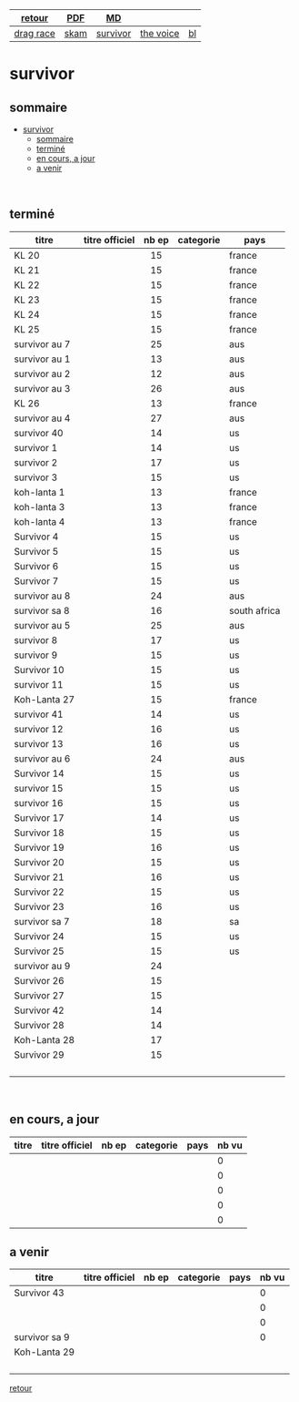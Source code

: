 
|[retour](./../index.html)|[PDF](./survivor.pdf)|[MD](./survivor.md)|||
| --- | --- | :---: | --- | --- |
|[drag race](./dragrace.html)|[skam](./skam.html)|[survivor](./survivor.html)|[the voice](./thevoice.html)|[bl](./../bl/bl.html)|

# survivor

## sommaire
- [survivor](#survivor)
  - [sommaire](#sommaire)
  - [terminé](#terminé)
  - [en cours, a jour](#en-cours-a-jour)
  - [a venir](#a-venir)

<div style="page-break-after: always; visibility: hidden"> 
\pagebreak 
</div>

## terminé
 
|titre|titre officiel|nb ep|categorie|pays|
| --- | --- | :---: | --- | --- |
|KL 20||15||france|
|KL 21||15||france|
|KL 22||15||france|
|KL 23||15||france|
|KL 24||15||france|
|KL 25||15||france|
|survivor au 7||25||aus|<!--  -->
|survivor au 1||13||aus|<!--  -->
|survivor au 2||12||aus|<!--  -->
|survivor au 3||26||aus|<!--  -->
|KL 26||13||france|<!--  -->
|survivor au 4||27||aus|<!--  -->
|survivor 40||14||us|<!--  -->
|survivor 1||14||us|<!--  -->
|survivor 2||17||us|<!--  -->
|survivor 3||15||us|<!--  -->
|koh-lanta 1||13||france|<!--  -->
|koh-lanta 3||13||france|<!--  -->
|koh-lanta 4||13||france|<!--  -->
|Survivor 4||15||us|<!--  -->
|Survivor 5||15||us|<!--  -->
|Survivor 6||15||us|<!--  -->
|Survivor 7||15||us|<!--  -->
|survivor au 8||24||aus|<!--  -->
|survivor sa 8||16||south africa|<!--  -->
|survivor au 5||25||aus|<!--  -->
|survivor 8||17||us|<!--  -->
|survivor 9||15||us|<!--  -->
|Survivor 10||15||us|<!--  -->
|survivor 11||15||us|<!--  -->
|Koh-Lanta 27||15||france|<!--  -->
|survivor 41||14||us|<!--  -->
|survivor 12||16||us|<!--  -->
|survivor 13||16||us|<!--  -->
|survivor au 6||24||aus|<!--  -->
|Survivor 14||15||us|<!--  -->
|survivor 15||15||us|<!--  -->
|survivor 16||15||us|<!--  -->
|Survivor 17||14||us|<!--  -->
|Survivor 18||15||us|<!--  -->
|Survivor 19||16||us|<!--  -->
|Survivor 20||15||us|<!--  -->
|Survivor 21||16||us|<!--  -->
|Survivor 22||15||us|<!--  -->
|Survivor 23||16||us|<!--  -->
|survivor sa 7||18||sa|<!--  -->
|Survivor 24||15||us|<!--  -->
|Survivor 25||15||us|<!--  -->
|survivor au 9||24|||<!--  -->
|Survivor 26||15|||<!--  -->
|Survivor 27||15|||<!--  -->
|Survivor 42||14|||<!--  -->
|Survivor 28||14|||<!--  -->
|Koh-Lanta 28||17|||<!--  -->
|Survivor 29||15|||<!--  -->
||||||<!--  -->
||||||<!--  -->
||||||<!--  -->
||||||<!--  -->


<div style="page-break-after: always; visibility: hidden"> 
\pagebreak 
</div>

## en cours, a jour
 
|titre|titre officiel|nb ep|categorie|pays|nb vu|
| --- | --- | :---: | --- | --- | --- |
||||||0|<!--  -->
||||||0|<!--  -->
||||||0|<!--  -->
||||||0|<!--  -->
||||||0|<!--  -->

## a venir
 
|titre|titre officiel|nb ep|categorie|pays|nb vu|
| --- | --- | :---: | --- | --- | --- |
|Survivor 43|||||0|<!--  -->
||||||0|<!--  -->
||||||0|<!--  -->
|survivor sa 9|||||0|<!--  -->
|Koh-Lanta 29|||||<!--  -->
|||||||<!--  -->
|||||||<!--  -->
|||||||<!--  -->
|||||||<!--  -->

[retour](./../index.html)
